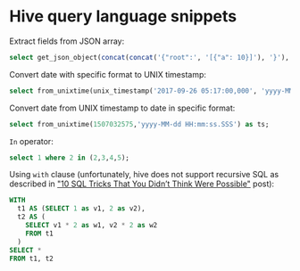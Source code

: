 # Hive query language snippets
Extract fields from JSON array:
```sql
select get_json_object(concat(concat('{"root":', '[{"a": 10}]'), '}'), '$.root.a[0]') as a;
```
Convert date with specific format to UNIX timestamp:
```sql
select from_unixtime(unix_timestamp('2017-09-26 05:17:00,000', 'yyyy-MM-dd HH:mm:ss,SSS'),'HH:mm:ss') as ts;
```
Convert date from UNIX timestamp to date in specific format:
```sql
select from_unixtime(1507032575,'yyyy-MM-dd HH:mm:ss.SSS') as ts;
```
`In` operator:
```sql
select 1 where 2 in (2,3,4,5);
```
Using `with` clause (unfortunately, hive does not support recursive SQL as described in ["10 SQL Tricks That You Didn’t Think Were Possible"](https://blog.jooq.org/2016/04/25/10-sql-tricks-that-you-didnt-think-were-possible/) post):
```sql
WITH
  t1 AS (SELECT 1 as v1, 2 as v2),
  t2 AS (
    SELECT v1 * 2 as w1, v2 * 2 as w2
    FROM t1
  )
SELECT *
FROM t1, t2
```

